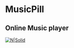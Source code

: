 # MusicPill
## Online Music player

[![N|Solid]([https://angular.io/assets/images/logos/angular/shield-large.svg)](https://angular.io/)
